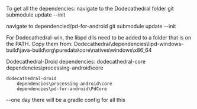 To get all the dependencies:
navigate to the Dodecathedral folder
git submodule update --init

navigate to dependencied/pd-for-android
git submodule update --init

For Dodecathedral-win, the libpd dlls need to be added to a folder that is on the PATH. Copy them from:
Dodecathedral\dependencies\lipd-windows-build\java-build\org\puredata\core\natives\windows\x86_64

Dodecathedral-Droid dependencies:
	dodecathedral-core
		dependencies\processing-android\core

	dodecathedral-droid
		dependencies\processing-android\core
		dependencies\pd-for-android\PdCore


--one day there will be a gradle config for all this